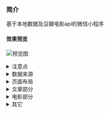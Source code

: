 ### 简介
基于本地数据及豆瓣电影api的微信小程序
#### 效果预览
![预览图]("")
<details>
  
<summary>注意点</summary>

#### 1. 全局配置与页面配置
页面配置会覆盖全局配置，如未设置页面配置会使用全局配置
例如：app.json和page.json下的navigationBarBackgroundColor,page.json会覆盖app.json
  
#### 2. 绝对路径与相对路径
绝对路径以"/"开头，相对路径以"../"开头，一般可以相互通用
  
#### 3. wx.navigateTo与wx.redirectTo差异
跳转时，调用的生命周期不同，前者会调用onHide后者会调用onUnload
  
#### 4. catchtap与bindtap
非冒泡与冒泡
  
#### 5. template与component
相同：都是组件化
不同：template主要是展示，而component拥有自己的js
使用：普通展示用template，较强逻辑使用component

#### 6. currentTarget与target
一个指触发，另一个指产生

#### 7. template组件使用
嵌套组件时，由内往外
传递数据时，由外往内
传递数据对象时，可用"..."扩展运算符传递属性

#### 8. 数据传递undefine
一般数据传递的对象需初始化，因为数据一般是那异步请求

#### 9. scroview不支持上拉刷新
改用view监听onPullDownRefresh函数，同时scroview的bindscrolltolower可改为监听onReachBottom

#### 10. 自定义data-的问题
data-imgUrl取值时，需为e.currentTarget.dataset.imgurl(小写)，data-后的命名会自动转为小写
</details>

<details>
<summary>数据来源</summary>

#### 1.本地数据
* 创建本地数据对象，再通过module.exports暴露，require引入使用
#### 2.数据接口
[详细请参考接口文档]("https://douban-api-docs.zce.me/movie.html")
* 豆瓣电影接口
```
baseUrl:"http://api.douban.com",//主域名
apikeyStr: "?apikey=0df993c66c0c636e29ecbb5344252a4a",//务必带上
requestUrl:baseUrl+"/v2/movie/top250"+apikeyStr
```
* 大佬代理豆瓣电影接口
```
baseUrl:"https://douban.uieee.com"//主域名
requestUrl:baseUrl+"/v2/movie/top250"
```
* 豆瓣电影线上爬取搜索接口
```
//可用搜索api,实为豆瓣搜索提示，数据只有6条,且数据简单，q后为检索数据
searchUrl ="https://movie.douban.com/j/subject_suggest?q=%E5%9B%A7%E5%A6%88"
```
</details>

<details>
<summary>页面布局</summary> 

#### 1.flex布局
* 主要为以下这几个属性
```
flex-direction:row/column
flex:1
align-item:center
align-content:flex-start
```
#### 2.template嵌套
* 主要为电影九宫格，电影列表，单个电影，星星评分，从大往小嵌套
![嵌套关系图]("")
</details>

<details>
<summary>文章部分</summary>

#### 1.文章页
* 内容为轮播图加文章列表，而单个文章分离为template
* 知识点：template使用，页面传参跳转，本地数据引入
#### 2.文章详情页
* 内容为查看文章详情，收藏，分享，播放音乐
* 知识点：storage缓存，backgroundAudioManager音乐相关api操作,全局变量globalData使用，接收跳转数据，本地数据引入
</details>

<details>
<summary>电影部分</summary>

#### 1.电影页
* 内容为搜索接口+电影排行榜，搜索结果与排行榜交互显示
* 知识点：template嵌套使用，全局变量globalData使用，请求url拼接标志区分，通用util函数封装使用（包括请求接口，数据处理），js对象key值处理，数据跳转传参，wx:if页面显隐控制
#### 2.更多电影
* 内容为更多电影，每次加载20条数据，下拉刷新，上滑增加
* 知识点：接收跳转数据，全局变量globalData使用，通用util函数封装使用（包括请求接口，数据处理），template嵌套使用，
#### 3.电影详情
* 内容为电影详情
* 知识点：全局变量globalData使用，请求url拼接，通用util函数封装使用（包括请求接口，数据处理），接收跳转数据，监听用户上拉和下拉触底事件，loading api优化
</details>

<details>
<summary>其它</summary>
</details>